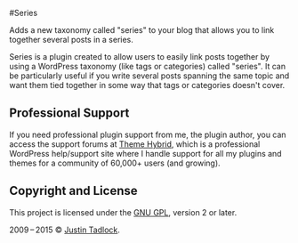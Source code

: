 #Series

Adds a new taxonomy called "series" to your blog that allows you to link together several posts in a series.

Series is a plugin created to allow users to easily link posts together by using a WordPress taxonomy (like tags or categories) called "series".  It can be particularly useful if you write several posts spanning the same topic and want them tied together in some way that tags or categories doesn't cover.

## Professional Support

If you need professional plugin support from me, the plugin author, you can access the support forums at [Theme Hybrid](https://themehybrid.com/support), which is a professional WordPress help/support site where I handle support for all my plugins and themes for a community of 60,000+ users (and growing).

## Copyright and License

This project is licensed under the [GNU GPL](http://www.gnu.org/licenses/old-licenses/gpl-2.0.html), version 2 or later.

2009&thinsp;&ndash;&thinsp;2015 &copy; [Justin Tadlock](http://justintadlock.com).
